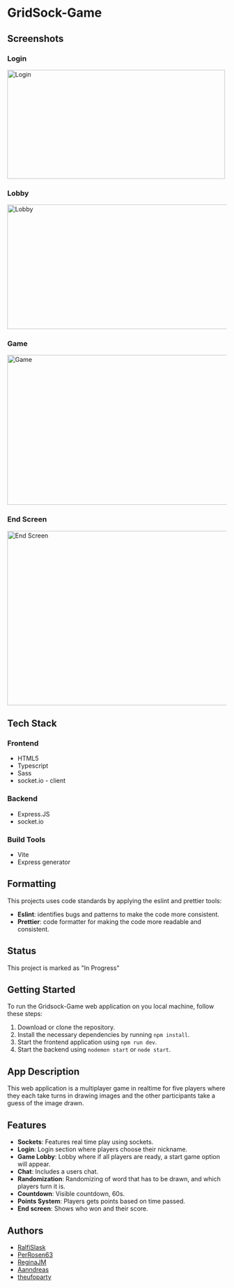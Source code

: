 # GridSock-Game

## Screenshots

### Login

<img src="https://github.com/RalfiSlask/GridSock-Game/assets/112242026/a9badb1b-bec7-4a5b-b372-24b0803e5a3d" height="250" width="500" alt="Login">

### Lobby

<img src="https://github.com/RalfiSlask/GridSock-Game/assets/112242026/3318f466-0370-48cc-97c9-5c22eb49ff45" width="506" height="286" alt="Lobby">

### Game

<img src="https://github.com/RalfiSlask/GridSock-Game/assets/112242026/4554b449-bf50-4f01-ac90-34c7d8a270f9" width="506" height="344" alt="Game">

### End Screen

<img src="https://github.com/RalfiSlask/GridSock-Game/assets/112242026/119d2e63-b410-4734-aecd-8b326ca8cf30" width="506" height="400" alt="End Screen">

## Tech Stack

### Frontend

- HTML5
- Typescript
- Sass
- socket.io - client

### Backend

- Express.JS
- socket.io

### Build Tools

- Vite
- Express generator

## Formatting

This projects uses code standards by applying the eslint and prettier tools:

- **Eslint**: identifies bugs and patterns to make the code more consistent.
- **Prettier**: code formatter for making the code more readable and consistent.

## Status

This project is marked as "In Progress"

## Getting Started

To run the Gridsock-Game web application on you local machine, follow these steps:

1. Download or clone the repository.
2. Install the necessary dependencies by running `npm install`.
3. Start the frontend application using `npm run dev`.
4. Start the backend using `nodemon start` or `node start`.

## App Description

This web application is a multiplayer game in realtime for five players where they each take turns in drawing images and the other participants take a guess of the image drawn.

## Features

- **Sockets**: Features real time play using sockets.
- **Login**: Login section where players choose their nickname.
- **Game Lobby**: Lobby where if all players are ready, a start game option will appear.
- **Chat**: Includes a users chat.
- **Randomization**: Randomizing of word that has to be drawn, and which players turn it is.
- **Countdown**: Visible countdown, 60s.
- **Points System**: Players gets points based on time passed.
- **End screen**: Shows who won and their score.

## Authors

- [RalfiSlask](https://github.com/RalfiSlask)
- [PerRosen63](https://github.com/PerRosen63)
- [ReginaJM](https://github.com/ReginaJM)
- [Aanndreas](https://github.com/Aanndreas)
- [theufoparty](https://github.com/theufoparty)
